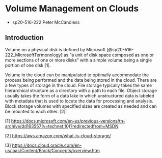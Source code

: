 # Volume Management on Clouds

* sp20-516-222 Peter McCandless

## Introduction

Volume on a physical disk is defined by Microsoft [@sp20-516-222_MicrosoftTermonology] as “a unit of disk space composed as one or more sections of one or more disks” with a simple volume being a single portion of one disk [1].

Volume in the cloud can be manipulated to optimally accommodate the process being performed and the data being stored in the cloud.  There are a few types of storage in the cloud.  File storage typically takes the same hierarchical structure as a directory with a path to each file.  Object storage usually takes the form of a data lake in which unstructured data is labeled with metadata that is used to locate the data for processing and analysis.  Block storage volumes with specified sizes are created as needed and can be mounted to each other. [2].      

[1] <https://docs.microsoft.com/en-us/previous-versions/tn-archive/dd163557(v=technet.10)?redirectedfrom=MSDN>

[2] <https://aws.amazon.com/what-is-cloud-storage/>
   
[3] <https://docs.cloud.oracle.com/en-us/iaas/Content/Block/Concepts/overview.htm>
